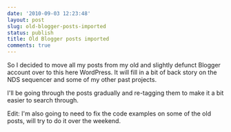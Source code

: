 ```yaml
---
date: '2010-09-03 12:23:48'
layout: post
slug: old-blogger-posts-imported
status: publish
title: Old Blogger posts imported
comments: true
---
```


So I decided to move all my posts from my old and slightly defunct Blogger account over to this here WordPress. It will fill in a bit of back story on the NDS sequencer and some of my other past projects.

I'll be going through the posts gradually and re-tagging them to make it a bit easier to search through.

Edit: I'm also going to need to fix the code examples on some of the old posts, will try to do it over the weekend.
